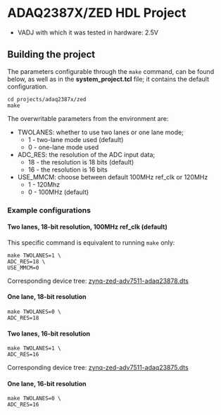 <!-- no_no_os -->

# ADAQ2387X/ZED HDL Project

- VADJ with which it was tested in hardware: 2.5V

## Building the project

The parameters configurable through the ``make`` command, can be found below, as well as in the **system_project.tcl** file; it contains the default configuration.

```
cd projects/adaq2387x/zed
make
```

The overwritable parameters from the environment are:

- TWOLANES: whether to use two lanes or one lane mode;
  - 1 - two-lane mode used (default)
  - 0 - one-lane mode used
- ADC_RES: the resolution of the ADC input data;
  - 18 - the resolution is 18 bits (default)
  - 16 - the resolution is 16 bits
- USE_MMCM: choose between default 100MHz ref_clk or 120MHz
  - 1 - 120Mhz
  - 0 - 100MHz (default)

### Example configurations

#### Two lanes, 18-bit resolution, 100MHz ref_clk (default)

This specific command is equivalent to running `make` only:

```
make TWOLANES=1 \
ADC_RES=18 \
USE_MMCM=0
```

Corresponding device tree: [zynq-zed-adv7511-adaq23878.dts](https://github.com/analogdevicesinc/linux/blob/main/arch/arm/boot/dts/xilinx/zynq-zed-adv7511-adaq23878.dts)

#### One lane, 18-bit resolution

```
make TWOLANES=0 \
ADC_RES=18
```

#### Two lanes, 16-bit resolution

```
make TWOLANES=1 \
ADC_RES=16
```

Corresponding device tree: [zynq-zed-adv7511-adaq23875.dts](https://github.com/analogdevicesinc/linux/blob/main/arch/arm/boot/dts/xilinx/zynq-zed-adv7511-adaq23875.dts)

#### One lane, 16-bit resolution

```
make TWOLANES=0 \
ADC_RES=16
```
